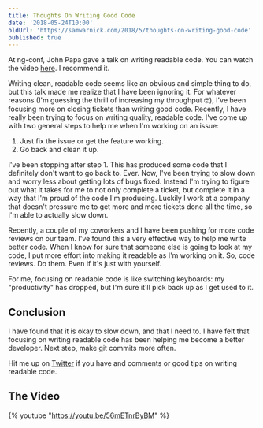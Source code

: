 ```yaml
---
title: Thoughts On Writing Good Code
date: '2018-05-24T10:00'
oldUrl: 'https://samwarnick.com/2018/5/thoughts-on-writing-good-code'
published: true
---
```


At ng-conf, John Papa gave a talk on writing readable code. You can watch the video [here](https://youtu.be/56mETnrByBM). I recommend it.

Writing clean, readable code seems like an obvious and simple thing to do, but this talk made me realize that I have been ignoring it. For whatever reasons (I'm guessing the thrill of increasing my throughput 🤓), I've been focusing more on closing tickets than writing good code. Recently, I have really been trying to focus on writing quality, readable code. I've come up with two general steps to help me when I'm working on an issue:

1. Just fix the issue or get the feature working.
2. Go back and clean it up.

I've been stopping after step 1. This has produced some code that I definitely don't want to go back to. Ever. Now, I've been trying to slow down and worry less about getting lots of bugs fixed. Instead I'm trying to figure out what it takes for me to not only complete a ticket, but complete it in a way that I'm proud of the code I'm producing. Luckily I work at a company that doesn't pressure me to get more and more tickets done all the time, so I'm able to actually slow down.

Recently, a couple of my coworkers and I have been pushing for more code reviews on our team. I've found this a very effective way to help me write better code. When I know for sure that someone else is going to look at my code, I put more effort into making it readable as I'm working on it. So, code reviews. Do them. Even if it's just with yourself.

For me, focusing on readable code is like switching keyboards: my "productivity" has dropped, but I'm sure it'll pick back up as I get used to it.

## Conclusion

I have found that it is okay to slow down, and that I need to. I have felt that focusing on writing readable code has been helping me become a better developer. Next step, make git commits more often.

Hit me up on [Twitter](https://twitter/com/samwarnick) if you have and comments or good tips on writing readable code.

## The Video

{% youtube "https://youtu.be/56mETnrByBM" %}
